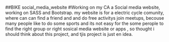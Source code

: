 ##BIKE social_media_website
#Working on my CA a Social media website, working on SASS and Bootstrap. my website is for a electric cycle comunity, where can can find a friend and and do free activitys join meetups, becouse many people like to do some sports and its not easy for the some perople to find the right group or right sosical media website or apps , so thought i should think about this project, and tjis project is just en idea.
